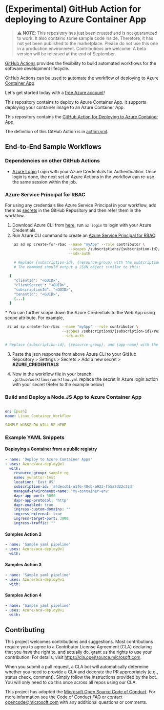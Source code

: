 # (Experimental) GitHub Action for deploying to Azure Container App

> :warning: **NOTE**: This repository has just been created and is not guaranteed to work. It also contains some sample code inside. Therefore, it has not yet been published to the marketplace. Please do not use this one in a production environment. Contributions are welcome. A beta version will be released at the end of September.

[GitHub Actions](https://help.github.com/en/articles/about-github-actions) provides the flexibility to build automated workflows for the software development lifecycle.

GitHub Actions can be used to automate the workflow of deploying to [Azure Container App](https://azure.microsoft.com/en-us/services/container-apps/).

Let's get started today with a [free Azure account](https://azure.com/free/open-source)!

This repository contains to deploy to Azure Container App. It supports deploying your container image to an Azure Container App.

This repository contains the [GitHub Action for Deploying to Azure Container App](./action.yml).

The definition of this GitHub Action is in [action.yml](./action.yml).

## End-to-End Sample Workflows

### Dependencies on other GitHub Actions

* [Azure Login](https://github.com/Azure/login) Login with your Azure Credentials for Authentication. Once login is done, the next set of Azure Actions in the workflow can re-use the same session within the job.

### Azure Service Principal for RBAC

For using any credentials like Azure Service Principal in your workflow, add them as [secrets](https://help.github.com/en/articles/virtual-enivronments-for-github-actions#creating-and-using-secrets-encrypted-variables) in the GitHub Repository and then refer them in the workflow.

1. Download Azure CLI from [here](https://docs.microsoft.com/en-us/cli/azure/install-azure-cli?view=azure-cli-latest), run `az login` to login with your Azure Credentials.
2. Run Azure CLI command to create an [Azure Service Principal for RBAC](https://docs.microsoft.com/en-us/azure/role-based-access-control/overview):

  ```bash
      az ad sp create-for-rbac --name "myApp" --role contributor \
                               --scopes /subscriptions/{subscription-id}/resourceGroups/{resource-group} \
                               --sdk-auth
      
      # Replace {subscription-id}, {resource-group} with the subscription, resource group details of the WebApp
      # The command should output a JSON object similar to this:
  
    {
      "clientId": "<GUID>",
      "clientSecret": "<GUID>",
      "subscriptionId": "<GUID>",
      "tenantId": "<GUID>",
      (...)
    }
  ```

  \* You can further scope down the Azure Credentials to the Web App using scope attribute. For example,

  ```bash
   az ad sp create-for-rbac --name "myApp" --role contributor \
                            --scopes /subscriptions/{subscription-id}/resourceGroups/{resource-group}/providers/Microsoft.Web/sites/{app-name} \
                            --sdk-auth

  # Replace {subscription-id}, {resource-group}, and {app-name} with the names of your subscription, resource group, and Azure Web App.
  ```

3. Paste the json response from above Azure CLI to your GitHub Repository > Settings > Secrets > Add a new secret > **AZURE_CREDENTIALS**

1. Now in the workflow file in your branch: `.github/workflows/workflow.yml` replace the secret in Azure login action with your secret (Refer to the example below)

### Build and Deploy a Node.JS App to Azure Container App

```yaml

on: [push]
name: Linux_Container_Workflow

SAMPLE WORKFLOW WILL BE HERE

```

### Example YAML Snippets

#### Deploying a Container from a public registry

```yaml
- name: 'Deploy to Azure Container Apps'
- uses: Azure/aca-deploy@v1
  with:
    resource-group: sample-rg
    name: yuhattor-test
    location: 'East US'
    subscription-id: 'a4deccb1-a1f6-40cb-a923-f55a7d22c32d'
    managed-environment-name: 'my-container-env'
    dapr-app-port: 3000
    dapr-app-protocol: 'http'
    dapr-enabled: true
    ingress-custom-domains: ""
    ingress-external: true
    ingress-target-port: 3000
    ingress-traffic: ""

```

#### Samples Action 2

```yaml
- name: 'Sample yaml pipeline'
- uses: Azure/aca-deploy@v1
  with:

```

#### Samples Action 3

```yaml
- name: 'Sample yaml pipeline'
- uses: Azure/aca-deploy@v1
  with:

```

#### Samples Action 4

```yaml
- name: 'Sample yaml pipeline'
- uses: Azure/aca-deploy@v1
  with:

```

## Contributing

This project welcomes contributions and suggestions.  Most contributions require you to agree to a
Contributor License Agreement (CLA) declaring that you have the right to, and actually do, grant us
the rights to use your contribution. For details, visit https://cla.opensource.microsoft.com.

When you submit a pull request, a CLA bot will automatically determine whether you need to provide
a CLA and decorate the PR appropriately (e.g., status check, comment). Simply follow the instructions
provided by the bot. You will only need to do this once across all repos using our CLA.

This project has adopted the [Microsoft Open Source Code of Conduct](https://opensource.microsoft.com/codeofconduct/).
For more information see the [Code of Conduct FAQ](https://opensource.microsoft.com/codeofconduct/faq/) or
contact [opencode@microsoft.com](mailto:opencode@microsoft.com) with any additional questions or comments.
